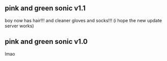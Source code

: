 ## pink and green sonic v1.1
boy now has hair!!! and cleaner gloves and socks!!! (i hope the new update server works)

## pink and green sonic v1.0
lmao
